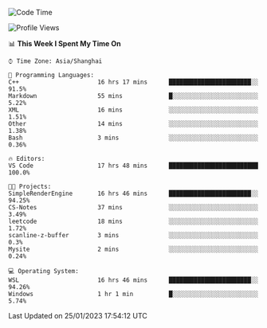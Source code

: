 <!--START_SECTION:waka-->
![Code Time](http://img.shields.io/badge/Code%20Time-617%20hrs%2010%20mins-blue)

![Profile Views](http://img.shields.io/badge/Profile%20Views-0-blue)

📊 **This Week I Spent My Time On** 

```text
⌚︎ Time Zone: Asia/Shanghai

💬 Programming Languages: 
C++                      16 hrs 17 mins      ███████████████████████░░   91.5% 
Markdown                 55 mins             █░░░░░░░░░░░░░░░░░░░░░░░░   5.22% 
XML                      16 mins             ░░░░░░░░░░░░░░░░░░░░░░░░░   1.51% 
Other                    14 mins             ░░░░░░░░░░░░░░░░░░░░░░░░░   1.38% 
Bash                     3 mins              ░░░░░░░░░░░░░░░░░░░░░░░░░   0.36%

🔥 Editors: 
VS Code                  17 hrs 48 mins      █████████████████████████   100.0%

🐱‍💻 Projects: 
SimpleRenderEngine       16 hrs 46 mins      ███████████████████████░░   94.25% 
CS-Notes                 37 mins             ░░░░░░░░░░░░░░░░░░░░░░░░░   3.49% 
leetcode                 18 mins             ░░░░░░░░░░░░░░░░░░░░░░░░░   1.72% 
scanline-z-buffer        3 mins              ░░░░░░░░░░░░░░░░░░░░░░░░░   0.3% 
Mysite                   2 mins              ░░░░░░░░░░░░░░░░░░░░░░░░░   0.24%

💻 Operating System: 
WSL                      16 hrs 46 mins      ███████████████████████░░   94.26% 
Windows                  1 hr 1 min          █░░░░░░░░░░░░░░░░░░░░░░░░   5.74%

```


 Last Updated on 25/01/2023 17:54:12 UTC
<!--END_SECTION:waka-->